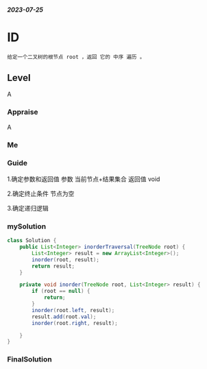 ##### 2023-07-25
# ID
```
给定一个二叉树的根节点 root ，返回 它的 中序 遍历 。
```
## Level
A
### Appraise
A
### Me



### Guide
1.确定参数和返回值
参数 当前节点+结果集合
返回值  void

2.确定终止条件
节点为空

3.确定递归逻辑

### mySolution
```java
class Solution {
    public List<Integer> inorderTraversal(TreeNode root) {
        List<Integer> result = new ArrayList<Integer>();
        inorder(root, result);
        return result;
    }

    private void inorder(TreeNode root, List<Integer> result) {
        if (root == null) {
            return;
        }
        inorder(root.left, result);
        result.add(root.val);
        inorder(root.right, result);

    }
}
```
### FinalSolution
```java

```
